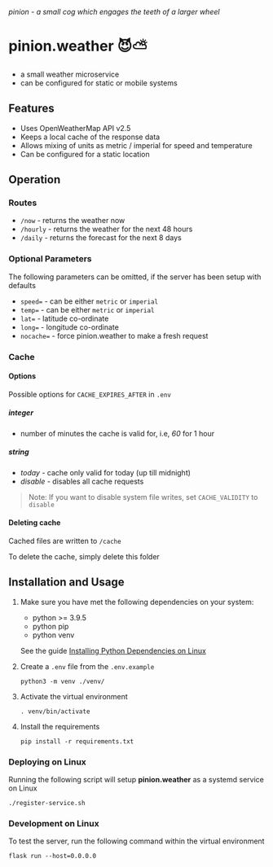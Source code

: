 _pinion - a small cog which engages the teeth of a larger wheel_

# pinion.weather 😈⛅

- a small weather microservice
- can be configured for static or mobile systems

## Features

- Uses OpenWeatherMap API v2.5
- Keeps a local cache of the response data
- Allows mixing of units as metric / imperial for speed and temperature
- Can be configured for a static location

## Operation

### Routes

- `/now` - returns the weather now
- `/hourly` - returns the weather for the next 48 hours
- `/daily` - returns the forecast for the next 8 days

### Optional Parameters

The following parameters can be omitted, if the server has been setup with defaults

- `speed=` - can be either `metric` or `imperial`
- `temp=` - can be either `metric` or `imperial`
- `lat=` - latitude co-ordinate
- `long=` - longitude co-ordinate
- `nocache=` - force pinion.weather to make a fresh request

### Cache

#### Options

Possible options for `CACHE_EXPIRES_AFTER` in `.env`

##### integer
- number of minutes the cache is valid for, i.e, _60_ for 1 hour

##### string
- _today_ - cache only valid for today (up till midnight)
- _disable_ - disables all cache requests

> Note: If you want to disable system file writes, set `CACHE_VALIDITY` to `disable`

#### Deleting cache

Cached files are written to `/cache`

To delete the cache, simply delete this folder

## Installation and Usage

1. Make sure you have met the following dependencies on your system:
   - python >= 3.9.5
   - python pip
   - python venv
   
   See the guide [Installing Python Dependencies on Linux](./INSTALLING_PYTHON_DEPENDENCIES.md)
   
2. Create a `.env` file from the `.env.example`
   
    `python3 -m venv ./venv/`

3. Activate the virtual environment
   
    `. venv/bin/activate`
   
4. Install the requirements
   
    `pip install -r requirements.txt`

### Deploying on Linux

Running the following script will setup **pinion.weather** as a systemd service on Linux

`./register-service.sh`

### Development on Linux

To test the server, run the following command within the virtual environment

`flask run --host=0.0.0.0`
